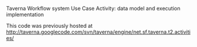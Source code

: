 Taverna Workflow system Use Case Activity: data model and execution implementation

This code was previously hosted at http://taverna.googlecode.com/svn/taverna/engine/net.sf.taverna.t2.activities/
